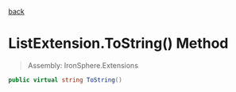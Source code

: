 ﻿

[back](/IronSphere.Extensions/types/ListExtension)

# ListExtension.ToString() Method

> Assembly: IronSphere.Extensions

```csharp
public virtual string ToString()
```



 